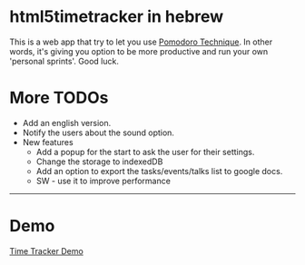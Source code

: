 html5timetracker in hebrew
==========================

This is a web app that try to let you use [Pomodoro Technique](http://en.wikipedia.org/wiki/Pomodoro_Technique).
In other words, it's giving you option to be more productive and run your own 'personal sprints'.
Good luck.

More TODOs
==========
* Add an english version.
* Notify the users about the sound option.
* New features
  * Add a popup for the start to ask the user for their settings.
  * Change the storage to indexedDB
  * Add an option to export the tasks/events/talks list to google docs.
  * SW - use it to improve performance 
-------

Demo
==== 
[Time Tracker Demo](http://ido-green.appspot.com/html5timetracker/index.html)


